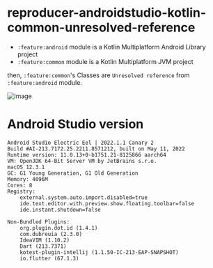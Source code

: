 # reproducer-androidstudio-kotlin-common-unresolved-reference

* `:feature:android` module is a Kotlin Multiplatform Android Library project
* `:feature:common` module is a Kotlin Multiplatform JVM project

then, `:feature:common`'s Classes are `Unresolved reference` from `:feature:android` module.

![image](https://user-images.githubusercontent.com/1311446/168754562-bca18d47-ff86-4440-b11e-323b215b341d.png)

# Android Studio version

```
Android Studio Electric Eel | 2022.1.1 Canary 2
Build #AI-213.7172.25.2211.8571212, built on May 11, 2022
Runtime version: 11.0.13+0-b1751.21-8125866 aarch64
VM: OpenJDK 64-Bit Server VM by JetBrains s.r.o.
macOS 12.3.1
GC: G1 Young Generation, G1 Old Generation
Memory: 4096M
Cores: 8
Registry:
    external.system.auto.import.disabled=true
    ide.text.editor.with.preview.show.floating.toolbar=false
    ide.instant.shutdown=false

Non-Bundled Plugins:
    org.plugin.dot.id (1.4.1)
    com.dubreuia (2.3.0)
    IdeaVIM (1.10.2)
    Dart (213.7371)
    kotest-plugin-intellij (1.1.50-IC-213-EAP-SNAPSHOT)
    io.flutter (67.1.3)
```
